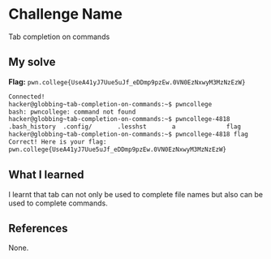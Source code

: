 # Challenge Name
Tab completion on commands

## My solve
**Flag:** `pwn.college{UseA41yJ7Uue5uJf_eDDmp9pzEw.0VN0EzNxwyM3MzNzEzW}`

```bash
Connected!
hacker@globbing~tab-completion-on-commands:~$ pwncollege
bash: pwncollege: command not found
hacker@globbing~tab-completion-on-commands:~$ pwncollege-4818
.bash_history  .config/       .lesshst       a              flag           not-the-flag
hacker@globbing~tab-completion-on-commands:~$ pwncollege-4818 flag
Correct! Here is your flag:
pwn.college{UseA41yJ7Uue5uJf_eDDmp9pzEw.0VN0EzNxwyM3MzNzEzW}
```

## What I learned
I learnt that tab can not only be used to complete file names but also can be used to complete commands.
## References 
None.
